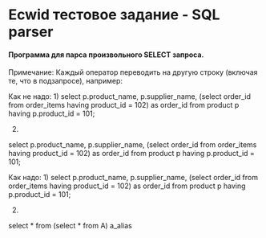 <h1>Ecwid тестовое задание - SQL parser</h1>

<h4>Программа для парса произвольного SELECT запроса.</h4>

Примечание:
Каждый оператор переводить на другую строку (включая те, что в подзапросе), например:

Как не надо:
1)
select p.product_name, p.supplier_name, (select order_id from order_items having product_id = 102) as order_id
from product p
having p.product_id = 101;

2)
select p.product_name, p.supplier_name, (select order_id from order_items having product_id = 102) as order_id from product p
having p.product_id = 101;

Как надо:
1)
select p.product_name, p.supplier_name, (select order_id
    from order_items
    having product_id = 102) as order_id
from product p
having p.product_id = 101;

2)
select *
from (select * 
  from A) a_alias
